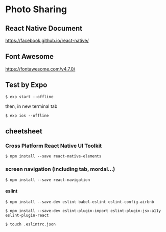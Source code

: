 # Photo Sharing

## React Native Document

<https://facebook.github.io/react-native/>

## Font Awesome

<https://fontawesome.com/v4.7.0/>

## Test by Expo

    $ exp start --offline

then, in new terminal tab

    $ exp ios --offline

## cheetsheet

### Cross Platform React Native UI Toolkit

    $ npm install --save react-native-elements

### screen navigation (including tab, mordal...)

    $ npm install --save react-navigation

#### eslint

    $ npm install --save-dev eslint babel-eslint eslint-config-airbnb

    $ npm install --save-dev eslint-plugin-import eslint-plugin-jsx-a11y eslint-plugin-react

    $ touch .eslintrc.json
